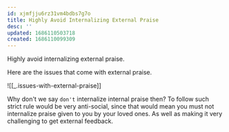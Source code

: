 ```yaml
---
id: xjmfjju6rz31vm4bdbs7g7o
title: Highly Avoid Internalizing External Praise
desc: ''
updated: 1686110503718
created: 1686110099309
---
```


Highly avoid internalizing external praise.

Here are the issues that come with external praise.

![[_.issues-with-external-praise]]

Why don't we say `don't` internalize internal praise then? To follow such strict rule would be very anti-social, since that would mean you must not internalize praise given to you by your loved ones. As well as making it very challenging to get external feedback.


